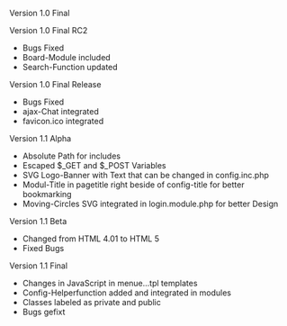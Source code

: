 Version 1.0 Final


Version 1.0 Final RC2
- Bugs Fixed
- Board-Module included
- Search-Function updated

Version 1.0 Final Release
- Bugs Fixed
- ajax-Chat integrated
- favicon.ico integrated

Version 1.1 Alpha
- Absolute Path for includes
- Escaped $_GET and $_POST Variables
- SVG Logo-Banner with Text that can be changed in config.inc.php
- Modul-Title in pagetitle right beside of config-title for better bookmarking
- Moving-Circles SVG integrated in login.module.php for better Design

Version 1.1 Beta
- Changed from HTML 4.01 to HTML 5
- Fixed Bugs

Version 1.1 Final
- Changes in JavaScript in menue...tpl templates
- Config-Helperfunction added and integrated in modules
- Classes labeled as private and public
- Bugs gefixt